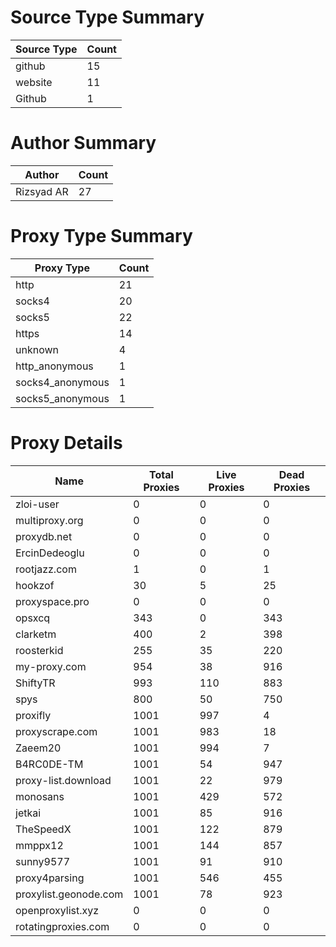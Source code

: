 # Source Type Summary

| Source Type | Count |
|-------------|-------|
| github | 15 |
| website | 11 |
| Github | 1 |


# Author Summary

| Author | Count |
|--------|-------|
| Rizsyad AR | 27 |


# Proxy Type Summary

| Proxy Type | Count |
|------------|-------|
| http | 21 |
| socks4 | 20 |
| socks5 | 22 |
| https | 14 |
| unknown | 4 |
| http_anonymous | 1 |
| socks4_anonymous | 1 |
| socks5_anonymous | 1 |


# Proxy Details

| Name | Total Proxies | Live Proxies | Dead Proxies |
|------|---------------|--------------|---------------|
| zloi-user | 0 | 0 | 0 |
| multiproxy.org | 0 | 0 | 0 |
| proxydb.net | 0 | 0 | 0 |
| ErcinDedeoglu | 0 | 0 | 0 |
| rootjazz.com | 1 | 0 | 1 |
| hookzof | 30 | 5 | 25 |
| proxyspace.pro | 0 | 0 | 0 |
| opsxcq | 343 | 0 | 343 |
| clarketm | 400 | 2 | 398 |
| roosterkid | 255 | 35 | 220 |
| my-proxy.com | 954 | 38 | 916 |
| ShiftyTR | 993 | 110 | 883 |
| spys | 800 | 50 | 750 |
| proxifly | 1001 | 997 | 4 |
| proxyscrape.com | 1001 | 983 | 18 |
| Zaeem20 | 1001 | 994 | 7 |
| B4RC0DE-TM | 1001 | 54 | 947 |
| proxy-list.download | 1001 | 22 | 979 |
| monosans | 1001 | 429 | 572 |
| jetkai | 1001 | 85 | 916 |
| TheSpeedX | 1001 | 122 | 879 |
| mmppx12 | 1001 | 144 | 857 |
| sunny9577 | 1001 | 91 | 910 |
| proxy4parsing | 1001 | 546 | 455 |
| proxylist.geonode.com | 1001 | 78 | 923 |
| openproxylist.xyz | 0 | 0 | 0 |
| rotatingproxies.com | 0 | 0 | 0 |
